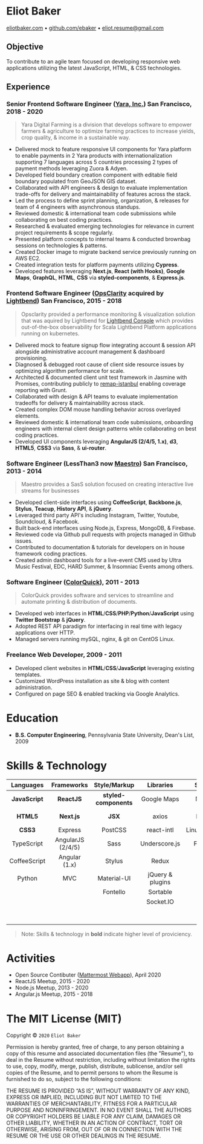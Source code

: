 # Eliot Baker
[eliotbaker.com](https://www.eliotbaker.com) • [github.com/ebaker](https://github.com/ebaker/resume/tree/yara-2020-test-table) • [eliot.resume@gmail.com](mailto:eliot.resume@gmail.com)

## Objective
To contribute to an agile team focused on developing responsive web applications utilizing the latest JavaScript, HTML, & CSS technologies.

## Experience

### Senior Frontend Software Engineer ([Yara, Inc.](http://www.yara.com/)) San Francisco, 2018 - 2020
> Yara Digital Farming is a division that develops software to empower farmers & agriculture to optimize farming practices to increase yields, crop quality, & income in a sustainable way.

- Delivered mock to feature responsive UI components for Yara platform to enable payments in 2 Yara products with internationalization supporting 7 languages across 5 countries processing 2 types of payment methods leveraging Zuora & Adyen.
- Developed field boundary creation component with editable field boundary populated from GeoJSON GIS dataset.
- Collaborated with API engineers & design to evaluate implementation trade-offs for delivery and maintainability of features across the stack.
- Led the process to define sprint planning, organization, & releases for team of 4 engineers with asynchronous standups.
- Reviewed domestic & international team code submissions while collaborating on best coding practices.
- Researched & evaluated emerging technologies for relevance in current project requirements & scope regularly.
- Presented platform concepts to internal teams & conducted brownbag sessions on technologies & patterns.
- Created Docker image to migrate backend service previously running on AWS EC2.
- Created integration tests for platform payments utilizing __Cypress__.
- Developed features leveraging __Next.js__, __React (with Hooks)__, __Google Maps__, __GraphQL__, __HTML__, __CSS__ via __styled-components__, & __Express.js__.

### Frontend Software Engineer ([OpsClarity](http://www.opsclarity.com) acquired by [Lightbend](http://www.lightbend.com)) San Francisco, 2015 - 2018
> Opsclarity provided a performance monitoring & visualization solution that was aquired by Lightbend for [Lightbend Console](https://developer.lightbend.com/docs/console/current/) which provides out-of-the-box observability for Scala Lightbend Platform applications running on kubernetes.

- Delivered mock to feature signup flow integrating account & session API alongside administrative account management & dashboard provisioning.
- Diagnosed & debugged root cause of client side resource issues by optimizing algorithm performance for scale.
- Architected & documented client unit test framework in Jasmine with Promises, contributing publicly to [remap-istanbul](https://github.com/SitePen/remap-istanbul) enabling coverage reporting with Grunt.
- Collaborated with design & API teams to evaluate implementation tradeoffs for delivery & maintainability across stack.
- Created complex DOM mouse handling behavior across overlayed elements.
- Reviewed domestic & international team code submissions, onboarding engineers with internal client design patterns while collaborating on best coding practices.
- Developed UI components leveraging __AngularJS (2/4/5, 1.x)__, __d3__, __HTML5__, __CSS3__ via __Sass__, & __ui-router__.

### Software Engineer (LessThan3 now [Maestro](http://maestro.io)) San Francisco, 2013 - 2014
> Maestro provides a SasS solution focused on creating interactive live streams for businesses

 - Developed client-side interfaces using __CoffeeScript__, __Backbone.js__, __Stylus__, __Teacup__, __History API__, & __jQuery__.
 - Leveraged third party API's including Instagram, Twitter, Youtube, Soundcloud, & Facebook.
 - Built back-end interfaces using Node.js, Express, MongoDB, & Firebase.
 - Reviewed code via Github pull requests with projects managed in Github issues.
 - Contributed to documentation & tutorials for developers on in house framework coding practices.
 - Created admin dashboard tools for a live-event CMS used by Ultra Music Festival, EDC, HARD Summer, & Insomniac Events among others.

<ins></ins>

### Software Engineer ([ColorQuick](http://www.colorquick.com)), 2011 - 2013
> ColorQuick provides software and services to streamline and automate printing & distribution of documents.
 - Developed web interfaces in __HTML__/__CSS__/__PHP__/__Python__/__JavaScript__ using __Twitter Bootstrap__ & __jQuery__.
 - Adopted REST API paradigm for interfacing in real time with legacy applications over HTTP.
 - Managed servers running mySQL, nginx, & git on CentOS Linux.

### Freelance Web Developer, 2009 - 2011
 - Developed client websites in __HTML__/__CSS__/__JavaScript__ leveraging existing templates.
 - Customized WordPress installation as site & blog with content administration.
 - Configured on page SEO & enabled tracking via Google Analytics.

# Education
 - __B.S. Computer Engineering__, Pennsylvania State University, Dean's List, 2009

# Skills & Technology
**Languages**|**Frameworks**|**Style/Markup**|**Libraries**|**Servers**|**Data**|**Tools**
:-----:|:-----:|:-----:|:-----:|:-----:|:-----:|:-----:
__JavaScript__|__ReactJS__|__styled-components__|Google Maps|Node.js|JSON|git
__HTML5__|__Next.js__|__JSX__|axios|Docker|GraphQL|npm & yarn
__CSS3__|Express|PostCSS|react-intl|Linux(Debian)|AJAX|webpack
TypeScript|AngularJS (2/4/5)|Sass|Underscore.js|FreeBSD|REST|babel
CoffeeScript|Angular (1.x)|Stylus|Redux|nginx|WebSocket|jest
Python| MVC|Material-UI|jQuery & plugins| |MongoDB|Cypress
|  ||Fontello|Sortable| |SQL|CircleCI
| | | |Socket.IO| | |Storybook
| | | | | | |vim & emacs

> Note: Skills & technology in __bold__ indicate higher level of proviciency.

# Activities
 - Open Source Contibuter ([Mattermost Webapp](https://github.com/mattermost/mattermost-webapp)), April 2020
 - ReactJS Meetup, 2015 - 2020
 - Node.js Meetup, 2013 - 2020
 - Angular.js Meetup, 2015 - 2018

<ins></ins>

The MIT License (MIT)
=====================

Copyright © `2020` `Eliot Baker`

Permission is hereby granted, free of charge, to any person
obtaining a copy of this resume and associated documentation
files (the "Resume"), to deal in the Resume without
restriction, including without limitation the rights to use,
copy, modify, merge, publish, distribute, sublicense, and/or sell
copies of the Resume, and to permit persons to whom the
Resume is furnished to do so, subject to the following
conditions:

THE RESUME IS PROVIDED “AS IS”, WITHOUT WARRANTY OF ANY KIND,
EXPRESS OR IMPLIED, INCLUDING BUT NOT LIMITED TO THE WARRANTIES
OF MERCHANTABILITY, FITNESS FOR A PARTICULAR PURPOSE AND
NONINFRINGEMENT. IN NO EVENT SHALL THE AUTHORS OR COPYRIGHT
HOLDERS BE LIABLE FOR ANY CLAIM, DAMAGES OR OTHER LIABILITY,
WHETHER IN AN ACTION OF CONTRACT, TORT OR OTHERWISE, ARISING
FROM, OUT OF OR IN CONNECTION WITH THE RESUME OR THE USE OR
OTHER DEALINGS IN THE RESUME.

